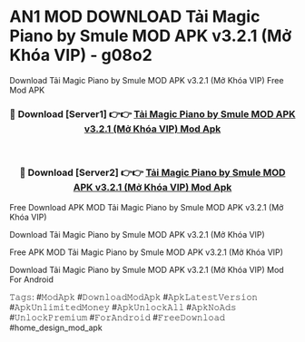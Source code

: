 # AN1 MOD DOWNLOAD Tải Magic Piano by Smule MOD APK v3.2.1 (Mở Khóa VIP) - g08o2
Download Tải Magic Piano by Smule MOD APK v3.2.1 (Mở Khóa VIP) Free Mod APK

<div align="center">
<h3>🔴 Download [Server1] 👉👉 <a href="https://apk-comot.site?title=Tải_Magic_Piano_by_Smule_MOD_APK_v3.2.1_(Mở_Khóa_VIP)">Tải Magic Piano by Smule MOD APK v3.2.1 (Mở Khóa VIP) Mod Apk</a></h3><br>

<h3>🔴 Download [Server2] 👉👉 <a href="https://apk-comot.site?title=Tải_Magic_Piano_by_Smule_MOD_APK_v3.2.1_(Mở_Khóa_VIP)">Tải Magic Piano by Smule MOD APK v3.2.1 (Mở Khóa VIP) Mod Apk</a></h3>
</div>


Free Download APK MOD Tải Magic Piano by Smule MOD APK v3.2.1 (Mở Khóa VIP)

Download Tải Magic Piano by Smule MOD APK v3.2.1 (Mở Khóa VIP) 

Free APK MOD Tải Magic Piano by Smule MOD APK v3.2.1 (Mở Khóa VIP) 

Download Tải Magic Piano by Smule MOD APK v3.2.1 (Mở Khóa VIP) Mod For Android

𝚃𝚊𝚐𝚜: #𝙼𝚘𝚍𝙰𝚙𝚔 #𝙳𝚘𝚠𝚗𝚕𝚘𝚊𝚍𝙼𝚘𝚍𝙰𝚙𝚔 #𝙰𝚙𝚔𝙻𝚊𝚝𝚎𝚜𝚝𝚅𝚎𝚛𝚜𝚒𝚘𝚗 #𝙰𝚙𝚔𝚄𝚗𝚕𝚒𝚖𝚒𝚝𝚎𝚍𝙼𝚘𝚗𝚎𝚢 #𝙰𝚙𝚔𝚄𝚗𝚕𝚘𝚌𝚔𝙰𝚕𝚕 #𝙰𝚙𝚔𝙽𝚘𝙰𝚍𝚜 #𝚄𝚗𝚕𝚘𝚌𝚔𝙿𝚛𝚎𝚖𝚒𝚞𝚖 #𝙵𝚘𝚛𝙰𝚗𝚍𝚛𝚘𝚒𝚍 #𝙵𝚛𝚎𝚎𝙳𝚘𝚠𝚗𝚕𝚘𝚊𝚍 #home_design_mod_apk